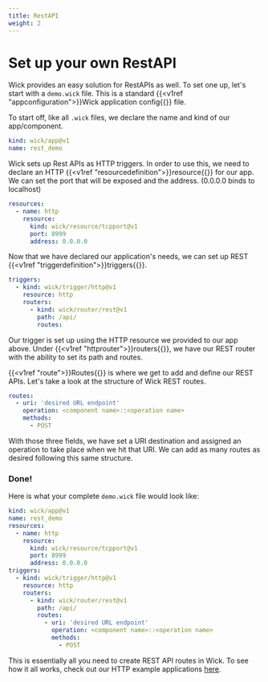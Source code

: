 ```yaml
---
title: RestAPI
weight: 2
---
```


# Set up your own RestAPI

Wick provides an easy solution for RestAPIs as well. To set one up, let's start with a `demo.wick` file. This is a standard {{<v1ref "appconfiguration">}}Wick application config{{</v1ref>}} file.

To start off, like all `.wick` files, we declare the name and kind of our app/component.

```yaml
kind: wick/app@v1
name: rest_demo
```

Wick sets up Rest APIs as HTTP triggers. In order to use this, we need to declare an HTTP {{<v1ref "resourcedefinition">}}resource{{</v1ref>}} for our app. We can set the port that will be exposed and the address. (0.0.0.0 binds to localhost)

```yaml
resources:
  - name: http
    resource:
      kind: wick/resource/tcpport@v1
      port: 8999
      address: 0.0.0.0
```

Now that we have declared our application's needs, we can set up REST {{<v1ref "triggerdefinition">}}triggers{{</v1ref>}}.

```yaml
triggers:
  - kind: wick/trigger/http@v1
    resource: http
    routers:
      - kind: wick/router/rest@v1
        path: /api/
        routes:
```

Our trigger is set up using the HTTP resource we provided to our app above. Under {{<v1ref "httprouter">}}routers{{</v1ref>}}, we have our REST router with the ability to set its path and routes.

{{<v1ref "route">}}Routes{{</v1ref>}} is where we get to add and define our REST APIs. Let's take a look at the structure of Wick REST routes.

```yaml
routes:
  - uri: 'desired URL endpoint'
    operation: <component name>::<operation name>
    methods:
      - POST
```

With those three fields, we have set a URI destination and assigned an operation to take place when we hit that URI. We can add as many routes as desired following this same structure.

### Done!

Here is what your complete `demo.wick` file would look like:

```yaml
kind: wick/app@v1
name: rest_demo
resources:
  - name: http
    resource:
      kind: wick/resource/tcpport@v1
      port: 8999
      address: 0.0.0.0
triggers:
  - kind: wick/trigger/http@v1
    resource: http
    routers:
      - kind: wick/router/rest@v1
        path: /api/
        routes:
          - uri: 'desired URL endpoint'
            operation: <component name>::<operation name>
            methods:
              - POST
```

This is essentially all you need to create REST API routes in Wick. To see how it all works, check out our HTTP example applications [here](https://github.com/candlecorp/wick/tree/main/examples/http).
